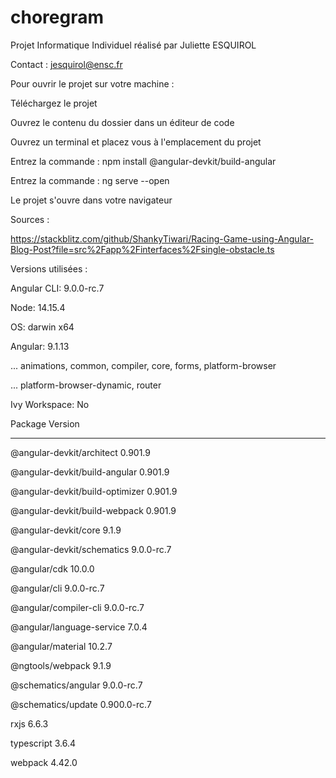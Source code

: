 # choregram

Projet Informatique Individuel réalisé par Juliette ESQUIROL

Contact : jesquirol@ensc.fr

Pour ouvrir le projet sur votre machine :

Téléchargez le projet 

Ouvrez le contenu du dossier dans un éditeur de code 

Ouvrez un terminal et placez vous à l'emplacement du projet

Entrez la commande : npm install @angular-devkit/build-angular

Entrez la commande : ng serve --open 

Le projet s'ouvre dans votre navigateur

Sources : 

https://stackblitz.com/github/ShankyTiwari/Racing-Game-using-Angular-Blog-Post?file=src%2Fapp%2Finterfaces%2Fsingle-obstacle.ts




Versions utilisées : 

Angular CLI: 9.0.0-rc.7

Node: 14.15.4

OS: darwin x64

Angular: 9.1.13

... animations, common, compiler, core, forms, platform-browser

... platform-browser-dynamic, router

Ivy Workspace: No


Package                           Version

-----------------------------------------------------------

@angular-devkit/architect         0.901.9

@angular-devkit/build-angular     0.901.9

@angular-devkit/build-optimizer   0.901.9

@angular-devkit/build-webpack     0.901.9

@angular-devkit/core              9.1.9

@angular-devkit/schematics        9.0.0-rc.7

@angular/cdk                      10.0.0

@angular/cli                      9.0.0-rc.7

@angular/compiler-cli             9.0.0-rc.7

@angular/language-service         7.0.4

@angular/material                 10.2.7

@ngtools/webpack                  9.1.9

@schematics/angular               9.0.0-rc.7

@schematics/update                0.900.0-rc.7

rxjs                              6.6.3

typescript                        3.6.4

webpack                           4.42.0




